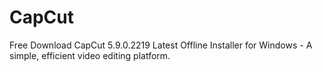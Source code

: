 # CapCut
Free Download CapCut 5.9.0.2219 Latest Offline Installer for Windows - A simple, efficient video editing platform.
